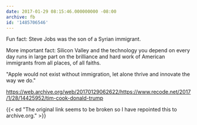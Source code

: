 ```yaml
---
date: 2017-01-29 08:15:46.000000000 -08:00
archive: fb
id: '1485706546'
---
```


Fun fact: Steve Jobs was the son of a Syrian immigrant. 

<!--more-->

More important fact: Silicon Valley and the technology you depend on every day runs in large part on the brilliance and hard work of American immigrants from all places, of all faiths.

"Apple would not exist without immigration, let alone thrive and innovate the way we do."

https://web.archive.org/web/20170129062622/https://www.recode.net/2017/1/28/14425952/tim-cook-donald-trump

{{< ed "The original link seems to be broken so I have repointed this to archive.org." >}}